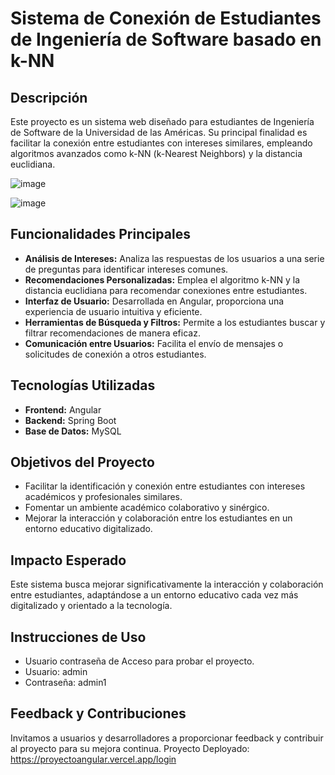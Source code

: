 # Sistema de Conexión de Estudiantes de Ingeniería de Software basado en k-NN

## Descripción
Este proyecto es un sistema web diseñado para estudiantes de Ingeniería de Software de la Universidad de las Américas. Su principal finalidad es facilitar la conexión entre estudiantes con intereses similares, empleando algoritmos avanzados como k-NN (k-Nearest Neighbors) y la distancia euclidiana.

![image](https://github.com/OAlbuja/ProyectoAlgoritmoKNN/assets/121888131/1f930932-3d37-4aed-b1d3-89e338352f03)

![image](https://github.com/OAlbuja/ProyectoAlgoritmoKNN/assets/121888131/33f246ea-bcf6-494e-bdfb-9ad169e3c384)

## Funcionalidades Principales
- **Análisis de Intereses:** Analiza las respuestas de los usuarios a una serie de preguntas para identificar intereses comunes.
- **Recomendaciones Personalizadas:** Emplea el algoritmo k-NN y la distancia euclidiana para recomendar conexiones entre estudiantes.
- **Interfaz de Usuario:** Desarrollada en Angular, proporciona una experiencia de usuario intuitiva y eficiente.
- **Herramientas de Búsqueda y Filtros:** Permite a los estudiantes buscar y filtrar recomendaciones de manera eficaz.
- **Comunicación entre Usuarios:** Facilita el envío de mensajes o solicitudes de conexión a otros estudiantes.

## Tecnologías Utilizadas
- **Frontend:** Angular
- **Backend:** Spring Boot
- **Base de Datos:** MySQL

## Objetivos del Proyecto
- Facilitar la identificación y conexión entre estudiantes con intereses académicos y profesionales similares.
- Fomentar un ambiente académico colaborativo y sinérgico.
- Mejorar la interacción y colaboración entre los estudiantes en un entorno educativo digitalizado.

## Impacto Esperado
Este sistema busca mejorar significativamente la interacción y colaboración entre estudiantes, adaptándose a un entorno educativo cada vez más digitalizado y orientado a la tecnología.

## Instrucciones de Uso
- Usuario contraseña de Acceso para probar el proyecto.
- Usuario: admin
- Contraseña: admin1

## Feedback y Contribuciones
Invitamos a usuarios y desarrolladores a proporcionar feedback y contribuir al proyecto para su mejora continua.
Proyecto Deployado: https://proyectoangular.vercel.app/login
